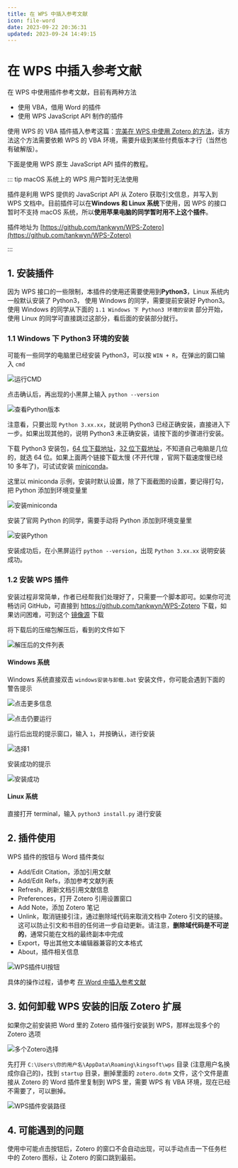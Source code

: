 ```yaml
---
title: 在 WPS 中插入参考文献
icon: file-word
date: 2023-09-22 20:36:31
updated: 2023-09-24 14:49:15
---
```


# 在 WPS 中插入参考文献

在 WPS 中使用插件参考文献，目前有两种方法

- 使用 VBA，借用 Word 的插件
- 使用 WPS JavaScript API 制作的插件

使用 WPS 的 VBA 插件插入参考这篇：[完美在 WPS 中使用 Zotero 的方法](https://zhuanlan.zhihu.com/p/579975093)，该方法这个方法需要依赖 WPS 的 VBA 环境，需要升级到某些付费版本才行（当然也有破解版）。

下面是使用 WPS 原生 JavaScript API 插件的教程。

::: tip macOS 系统上的 WPS 用户暂时无法使用

插件是利用 WPS 提供的 JavaScript API 从 Zotero 获取引文信息，并写入到 WPS 文档中。目前插件可以在**Windows 和 Linux 系统**下使用，因 WPS 的接口暂时不支持 macOS 系统，所以**使用苹果电脑的同学暂时用不上这个插件**。

插件地址为 [https://github.com/tankwyn/WPS-Zotero](https://github.com/tankwyn/WPS-Zotero)

:::

## 1. 安装插件

因为 WPS 接口的一些限制，本插件的使用还需要使用到**Python3**，Linux 系统内一般默认安装了 Python3， 使用 Windows 的同学，需要提前安装好 Python3。使用 Windows 的同学从下面的 `1.1 Windows 下 Python3 环境的安装` 部分开始，使用 Linux 的同学可直接跳过这部分，看后面的安装部分就行。

### 1.1 Windows 下 Python3 环境的安装

可能有一些同学的电脑里已经安装 Python3，可以按 `WIN + R`，在弹出的窗口输入 `cmd`

![运行CMD](../assets/images/image-run-cmd.png)

点击确认后，再出现的小黑屏上输入 `python --version`

![查看Python版本](../assets/images/image-run-python-version.png)

注意看，只要出现 `Python 3.xx.xx`，就说明 Python3 已经正确安装，直接进入下一步。如果出现其他的，说明 Python3 未正确安装，请按下面的步骤进行安装。

下载 Python3 安装包，[64 位下载地址](https://www.python.org/ftp/python/3.11.5/python-3.11.5-amd64.exe)，[32 位下载地址](https://www.python.org/ftp/python/3.11.5/python-3.11.5.exe)，不知道自己电脑是几位的，就选 64 位。如果上面两个链接下载太慢 (不开代理 ，官网下载速度慢已经 10 多年了)，可试试安装 [miniconda](https://mirrors.tuna.tsinghua.edu.cn/anaconda/miniconda/Miniconda3-py39_23.5.2-0-Windows-x86_64.exe)。

这里以 miniconda 示例，安装时默认设置，除了下面截图的设置，要记得打勾，把 Python 添加到环境变量里

![安装miniconda](../assets/images/image-miniconda-install.png)

安装了官网 Python 的同学，需要手动将 Python 添加到环境变量里

![安装Python](../assets/images/image-python-install.png)

安装成功后，在小黑屏运行 `python --version`，出现 `Python 3.xx.xx` 说明安装成功。

### 1.2 安装 WPS 插件

安装过程非常简单，作者已经帮我们处理好了，只需要一个脚本即可。如果你可流畅访问 GitHub，可直接到 <https://github.com/tankwyn/WPS-Zotero> 下载，如果访问困难，可到这个 [镜像源](https://ftp.linxingzhong.top/WPS-Zotero.tar.gz) 下载

将下载后的压缩包解压后，看到的文件如下

![解压后的文件列表](../assets/images/wps-pluginfile-list.png)

#### Windows 系统

Windows 系统直接双击 `windows安装与卸载.bat` 安装文件，你可能会遇到下面的警告提示

![点击更多信息](../assets/images/image-wps-warn1.png)

![点击仍要运行](../assets/images/image-wps-warn2.png)

运行后出现的提示窗口，输入 `1`，并按确认，进行安装

![选择1](../assets/images/image-wps-install.png)

安装成功的提示

![安装成功](../assets/images/image-wps-success.png)

#### Linux 系统

直接打开 terminal，输入 `python3 install.py` 进行安装

## 2. 插件使用

WPS 插件的按钮与 Word 插件类似

- Add/Edit Citation，添加引用文献
- Add/Edit Refs，添加参考文献列表
- Refresh，刷新文档引用文献信息
- Preferences，打开 Zotero 引用设置窗口
- Add Note，添加 Zotero 笔记
- Unlink，取消链接引注，通过删除域代码来取消文档中 Zotero 引文的链接。这可以防止引文和书目的任何进一步自动更新。请注意，**删除域代码是不可逆的**，通常只能在文档的最终副本中完成
- Export，导出其他文本编辑器兼容的文本格式
- About，插件相关信息

![WPS插件UI按钮](../assets/images/image-wps-plugin-ui-buttons.png)

具体的操作过程，请参考 [在 Word 中插入参考文献](./ms-word-plugin.md)

## 3. 如何卸载 WPS 安装的旧版 Zotero 扩展

如果你之前安装把 Word 里的 Zotero 插件强行安装到 WPS，那样出现多个的 Zotero 选项

![多个Zotero选择](../assets/images/image-wps-plugin-ui.png)

先打开 `C:\Users\你的用户名\AppData\Roaming\kingsoft\wps` 目录 (注意用户名换成你自己的)，找到 `startup` 目录，删掉里面的 `zotero.dotm` 文件，这个文件是直接从 Zotero 的 Word 插件里复制到 WPS 里，需要 WPS 有 VBA 环境，现在已经不需要了，可以删掉。

![WPS插件安装路径](../assets/images/image-wps-vba-plugin-install-path.png)

## 4. 可能遇到的问题

使用中可能点击按钮后，Zotero 的窗口不会自动出现，可以手动点击一下任务栏中的 Zotero 图标，让 Zotero 的窗口跳到最前。
